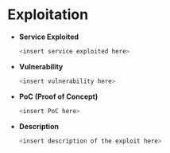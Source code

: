 # Exploitation

- **Service Exploited**
    ```bash
    <insert service exploited here>
    ```
- **Vulnerability**
    ```bash
    <insert vulnerability here>
    ```
- **PoC (Proof of Concept)**
    ```bash
    <insert PoC here>
    ```
- **Description**
    ```bash
    <insert description of the exploit here>
    ```
